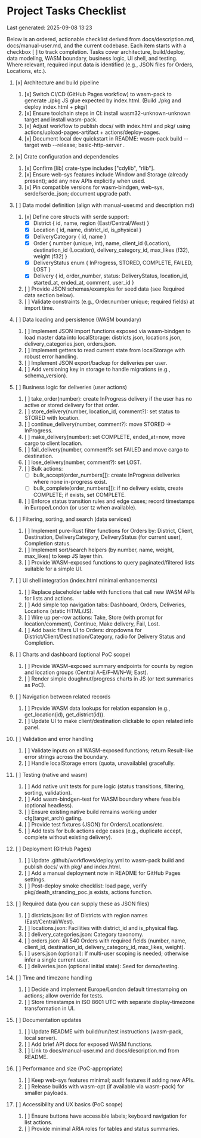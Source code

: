 # Project Tasks Checklist

Last generated: 2025-09-08 13:23

Below is an ordered, actionable checklist derived from docs/description.md, docs/manual-user.md, and the current codebase. Each item starts with a checkbox [ ] to track completion. Tasks cover architecture, build/deploy, data modeling, WASM boundary, business logic, UI shell, and testing. Where relevant, required input data is identified (e.g., JSON files for Orders, Locations, etc.).

1. [x] Architecture and build pipeline
   1. [x] Switch CI/CD (GitHub Pages workflow) to wasm-pack to generate ./pkg JS glue expected by index.html. (Build ./pkg and deploy index.html + pkg/) 
   2. [x] Ensure toolchain steps in CI: install wasm32-unknown-unknown target and install wasm-pack. 
   3. [x] Adjust workflow to publish docs/ with index.html and pkg/ using actions/upload-pages-artifact + actions/deploy-pages. 
   4. [x] Document local dev quickstart in README: wasm-pack build --target web --release; basic-http-server .

2. [x] Crate configuration and dependencies
   1. [x] Confirm [lib] crate-type includes ["cdylib", "rlib"]. 
   2. [x] Ensure web-sys features include Window and Storage (already present); add any new APIs explicitly when used. 
   3. [x] Pin compatible versions for wasm-bindgen, web-sys, serde/serde_json; document upgrade path.

3. [ ] Data model definition (align with manual-user.md and description.md)
   1. [x] Define core structs with serde support:
       - [x] District { id, name, region (East/Central/West) }
       - [x] Location { id, name, district_id, is_physical }
       - [x] DeliveryCategory { id, name }
       - [x] Order { number (unique, int), name, client_id (Location), destination_id (Location), delivery_category_id, max_likes (f32), weight (f32) }
       - [x] DeliveryStatus enum { InProgress, STORED, COMPLETE, FAILED, LOST }
       - [x] Delivery { id, order_number, status: DeliveryStatus, location_id, started_at, ended_at, comment, user_id }
   2. [ ] Provide JSON schemas/examples for seed data (see Required data section below). 
   3. [ ] Validate constraints (e.g., Order.number unique; required fields) at import time.

4. [ ] Data loading and persistence (WASM boundary)
   1. [ ] Implement JSON import functions exposed via wasm-bindgen to load master data into localStorage: districts.json, locations.json, delivery_categories.json, orders.json. 
   2. [ ] Implement getters to read current state from localStorage with robust error handling. 
   3. [ ] Implement JSON export/backup for deliveries per user. 
   4. [ ] Add versioning key in storage to handle migrations (e.g., schema_version).

5. [ ] Business logic for deliveries (user actions)
   1. [ ] take_order(number): create InProgress delivery if the user has no active or stored delivery for that order. 
   2. [ ] store_delivery(number, location_id, comment?): set status to STORED with location. 
   3. [ ] continue_delivery(number, comment?): move STORED → InProgress. 
   4. [ ] make_delivery(number): set COMPLETE, ended_at=now, move cargo to client location. 
   5. [ ] fail_delivery(number, comment?): set FAILED and move cargo to destination. 
   6. [ ] lose_delivery(number, comment?): set LOST. 
   7. [ ] Bulk actions: 
       - [ ] bulk_accept(order_numbers[]): create InProgress deliveries where none in-progress exist. 
       - [ ] bulk_complete(order_numbers[]): if no delivery exists, create COMPLETE; if exists, set COMPLETE. 
   8. [ ] Enforce status transition rules and edge cases; record timestamps in Europe/London (or user tz when available).

6. [ ] Filtering, sorting, and search (data services)
   1. [ ] Implement pure-Rust filter functions for Orders by: District, Client, Destination, DeliveryCategory, DeliveryStatus (for current user), Completion status. 
   2. [ ] Implement sort/search helpers (by number, name, weight, max_likes) to keep JS layer thin. 
   3. [ ] Provide WASM-exposed functions to query paginated/filtered lists suitable for a simple UI.

7. [ ] UI shell integration (index.html minimal enhancements)
   1. [ ] Replace placeholder table with functions that call new WASM APIs for lists and actions. 
   2. [ ] Add simple top navigation tabs: Dashboard, Orders, Deliveries, Locations (static HTML/JS). 
   3. [ ] Wire up per-row actions: Take, Store (with prompt for location/comment), Continue, Make delivery, Fail, Lost. 
   4. [ ] Add basic filters UI to Orders: dropdowns for District/Client/Destination/Category, radio for Delivery Status and Completion.

8. [ ] Charts and dashboard (optional PoC scope)
   1. [ ] Provide WASM-exposed summary endpoints for counts by region and location groups (Central A–E/F–M/N–W; East). 
   2. [ ] Render simple doughnut/progress charts in JS (or text summaries as PoC).

9. [ ] Navigation between related records
   1. [ ] Provide WASM data lookups for relation expansion (e.g., get_location(id), get_district(id)). 
   2. [ ] Update UI to make client/destination clickable to open related info panel.

10. [ ] Validation and error handling
    1. [ ] Validate inputs on all WASM-exposed functions; return Result-like error strings across the boundary. 
    2. [ ] Handle localStorage errors (quota, unavailable) gracefully.

11. [ ] Testing (native and wasm)
    1. [ ] Add native unit tests for pure logic (status transitions, filtering, sorting, validation). 
    2. [ ] Add wasm-bindgen-test for WASM boundary where feasible (optional headless). 
    3. [ ] Ensure existing native build remains working under cfg(target_arch) gating. 
    4. [ ] Provide test fixtures (JSON) for Orders/Locations/etc. 
    5. [ ] Add tests for bulk actions edge cases (e.g., duplicate accept, complete without existing delivery). 

12. [ ] Deployment (GitHub Pages)
    1. [ ] Update .github/workflows/deploy.yml to wasm-pack build and publish docs/ with pkg/ and index.html. 
    2. [ ] Add a manual deployment note in README for GitHub Pages settings. 
    3. [ ] Post-deploy smoke checklist: load page, verify pkg/death_stranding_poc.js exists, actions function.

13. [ ] Required data (you can supply these as JSON files)
    1. [ ] districts.json: list of Districts with region names (East/Central/West). 
    2. [ ] locations.json: Facilities with district_id and is_physical flag. 
    3. [ ] delivery_categories.json: Category taxonomy. 
    4. [ ] orders.json: All 540 Orders with required fields (number, name, client_id, destination_id, delivery_category_id, max_likes, weight). 
    5. [ ] users.json (optional): If multi-user scoping is needed; otherwise infer a single current user. 
    6. [ ] deliveries.json (optional initial state): Seed for demo/testing.

14. [ ] Time and timezone handling
    1. [ ] Decide and implement Europe/London default timestamping on actions; allow override for tests. 
    2. [ ] Store timestamps in ISO 8601 UTC with separate display-timezone transformation in UI.

15. [ ] Documentation updates
    1. [ ] Update README with build/run/test instructions (wasm-pack, local server). 
    2. [ ] Add brief API docs for exposed WASM functions. 
    3. [ ] Link to docs/manual-user.md and docs/description.md from README. 

16. [ ] Performance and size (PoC-appropriate)
    1. [ ] Keep web-sys features minimal; audit features if adding new APIs. 
    2. [ ] Release builds with wasm-opt (if available via wasm-pack) for smaller payloads. 

17. [ ] Accessibility and UX basics (PoC scope)
    1. [ ] Ensure buttons have accessible labels; keyboard navigation for list actions. 
    2. [ ] Provide minimal ARIA roles for tables and status summaries.
